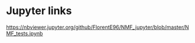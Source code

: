 # Jupyter links

https://nbviewer.jupyter.org/github/FlorentE96/NMF_jupyter/blob/master/NMF_tests.ipynb
